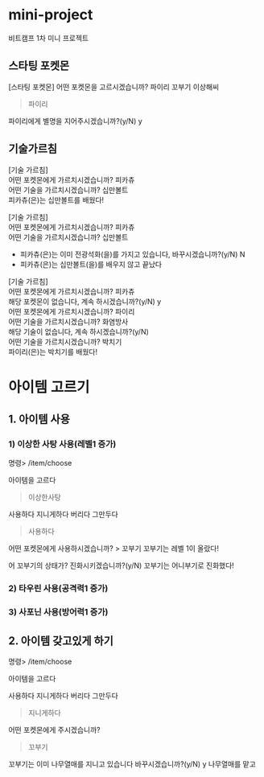 # mini-project
비트캠프 1차 미니 프로젝트


## 스타팅 포켓몬
[스타팅 포켓몬]
어떤 포켓몬을 고르시겠습니까?
파이리
꼬부기
이상해씨
> 파이리

파이리에게 별명을 지어주시겠습니까?(y/N) y
> 

## 기술가르침
[기술 가르침]   
어떤 포켓몬에게 가르치시겠습니까? 피카츄   
어떤 기술을 가르치시겠습니까? 십만볼트   
피카츄(은)는 십만볼트를 배웠다!   

[기술 가르침]   
어떤 포켓몬에게 가르치시겠습니까? 피카츄   
어떤 기술을 가르치시겠습니까? 십만볼트   
- 피카츄(은)는 이미 전광석화(을)를 가지고 있습니다, 바꾸시겠습니까?(y/N) N   
- 피카츄(은)는 십만볼트(을)를 배우지 않고 끝났다   

[기술 가르침]   
어떤 포켓몬에게 가르치시겠습니까? 피카츄   
해당 포켓몬이 없습니다, 계속 하시겠습니까?(y/N) y   
어떤 포켓몬에게 가르치시겠습니까? 파이리   
어떤 기술을 가르치시겠습니까? 화염방사   
해당 기술이 없습니다, 계속 하시겠습니까?(y/N)   
어떤 기술을 가르치시겠습니까? 박치기   
파이리(은)는 박치기를 배웠다!
   
# 아이템 고르기
## 1. 아이템 사용
### 1) 이상한 사탕 사용(레벨1 증가)
명령> /item/choose

아이템을 고르다
> 이상한사탕

사용하다
지니게하다
버리다
그만두다
> 사용하다

어떤 포켓몬에게 사용하시겠습니까? > 꼬부기
꼬부기는 레벨 1이 올랐다!

어 꼬부기의 상태가?
진화시키겠습니까?(y/N)
꼬부기는 어니부기로 진화했다!

### 2) 타우린 사용(공격력1 증가)
### 3) 사포닌 사용(방어력1 증가)

## 2. 아이템 갖고있게 하기
명령> /item/choose

아이템을 고르다
> 

사용하다
지니게하다
버리다
그만두다
> 지니게하다

어떤 포켓몬에게 주시겠습니까?
> 꼬부기

꼬부기는 이미 나무열매를 지니고 있습니다 바꾸시겠습니까?(y/N) y
나무열매를 맡고 